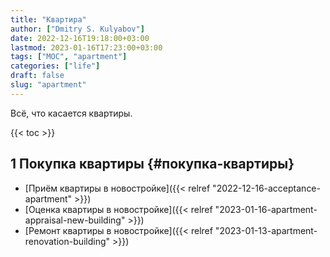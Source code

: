 ```yaml
---
title: "Квартира"
author: ["Dmitry S. Kulyabov"]
date: 2022-12-16T19:18:00+03:00
lastmod: 2023-01-16T17:23:00+03:00
tags: ["MOC", "apartment"]
categories: ["life"]
draft: false
slug: "apartment"
---
```


Всё, что касается квартиры.

<!--more-->

{{< toc >}}


## <span class="section-num">1</span> Покупка квартиры {#покупка-квартиры}

-   [Приём квартиры в новостройке]({{< relref "2022-12-16-acceptance-apartment" >}})
-   [Оценка квартиры в новостройке]({{< relref "2023-01-16-apartment-appraisal-new-building" >}})
-   [Ремонт квартиры в новостройке]({{< relref "2023-01-13-apartment-renovation-building" >}})

